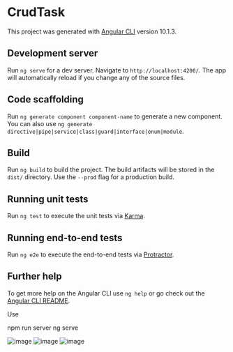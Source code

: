 # CrudTask

This project was generated with [Angular CLI](https://github.com/angular/angular-cli) version 10.1.3.

## Development server

Run `ng serve` for a dev server. Navigate to `http://localhost:4200/`. The app will automatically reload if you change any of the source files.

## Code scaffolding

Run `ng generate component component-name` to generate a new component. You can also use `ng generate directive|pipe|service|class|guard|interface|enum|module`.

## Build

Run `ng build` to build the project. The build artifacts will be stored in the `dist/` directory. Use the `--prod` flag for a production build.

## Running unit tests

Run `ng test` to execute the unit tests via [Karma](https://karma-runner.github.io).

## Running end-to-end tests

Run `ng e2e` to execute the end-to-end tests via [Protractor](http://www.protractortest.org/).

## Further help

To get more help on the Angular CLI use `ng help` or go check out the [Angular CLI README](https://github.com/angular/angular-cli/blob/master/README.md).


Use 

npm run server
ng serve

![image](https://user-images.githubusercontent.com/27721081/110059924-37801880-7d8b-11eb-87e0-74a7070d16e6.png)
![image](https://user-images.githubusercontent.com/27721081/110060080-57afd780-7d8b-11eb-863a-90954571e6c4.png)
![image](https://user-images.githubusercontent.com/27721081/110060118-66968a00-7d8b-11eb-8cce-0801d057fd85.png)


